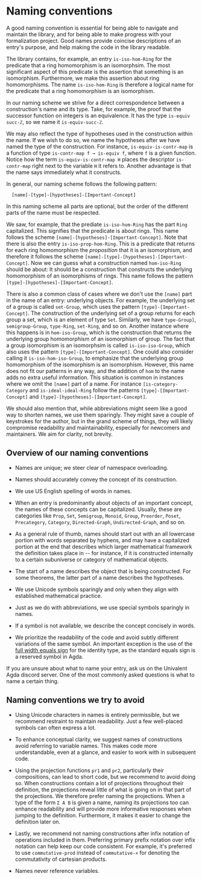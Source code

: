 # Naming conventions

A good naming convention is essential for being able to navigate and maintain
the library, and for being able to make progress with your formalization
project. Good names provide coincise descriptions of an entry's purpose, and
help making the code in the library readable.

The library contains, for example, an entry `is-iso-hom-Ring` for the predicate
that a ring homomorphism is an isomorphsim. The most significant aspect of this
predicate is the assertion that something is an isomorphism. Furthermore, we
make this assertion about ring homomorphisms. The name `is-iso-hom-Ring` is
therefore a logical name for the predicate that a ring homomorphism is an
isomorphism.

In our naming scheme we strive for a direct correspondence between a
construction's name and its type. Take, for example, the proof that the
successor function on integers is an equivalence. It has the type
`is-equiv succ-ℤ`, so we name it `is-equiv-succ-ℤ`.

We may also reflect the type of hypotheses used in the construction within the
name. If we wish to do so, we name the hypotheses after we have named the type
of the construction. For instance, `is-equiv-is-contr-map` is a function of type
`is-contr-map f → is-equiv f`, where `f` is a given function. Notice how the
term `is-equiv-is-contr-map H` places the descriptor `is-contr-map` right next
to the variable `H` it refers to. Another advantage is that the name says
immediately what it constructs.

In general, our naming scheme follows the following pattern:

```text
  [name]-[type]-[hypotheses]-[Important-Concept]
```

In this naming scheme all parts are optional, but the order of the different
parts of the name must be respected.

We saw, for example, that the prediate `is-iso-hom-Ring` has the part `Ring`
capitalized. This signifies that the predicate is about rings. This name follows
the scheme `[name]-[hypotheses]-[Important-Concept]`. Note that there is also
the entry `is-iso-prop-hom-Ring`. This is a predicate that returns for each ring
homomorphism the _proposition_ that it is an isomorphism, and therefore it
follows the scheme `[name]-[type]-[hypotheses]-[Important-Concept]`. Now we can
guess what a construction named `hom-iso-Ring` should be about: It should be a
construction that constructs the underlying homomorphism of an isomorphisms of
rings. This name follows the pattern `[type]-[hypotheses]-[Important-Concept]`.

There is also a common class of cases where we don't use the `[name]` part in
the name of an entry: underlying objects. For example, the underlying set of a
group is called `set-Group`, which uses the pattern
`[type]-[Important-Concept]`. The construction of the underlying set of a group
returns for each group a set, which is an element of type `Set`. Similarly, we
have `type-Group]`, `semigroup-Group`, `type-Ring`, `set-Ring`, and so on.
Another instance where this happens is in `hom-iso-Group`, which is the
construction that returns the underlying group homomorphism of an isomorphism of
group. The fact that a group isomorphism is an isomorphsim is called
`is-iso-iso-Group`, which also uses the pattern `[type]-[Important-Concept]`.
One could also consider calling it `is-iso-hom-iso-Group`, to emphasize that the
underlying group homomorphism of the isomorphism is an isomorphism. However,
this name does not fit our patterns in any way, and the addition of `hom` to the
name adds no extra useful information. This situation is common in instances
where we omit the `[name]` part of a name. For instance `[is-category-Category`
and `is-ideal-ideal-Ring` follow the patterns `[type]-[Important-Concept]` and
`[type]-[hypotheses]-[Important-Concept]`.

We should also mention that, while abbreviations might seem like a good way to
shorten names, we use them sparingly. They might save a couple of keystrokes for
the author, but in the grand scheme of things, they will likely compromise
readability and maintainability, especially for newcomers and maintainers. We
aim for clarity, not brevity.

## Overview of our naming conventions

- Names are unique; we steer clear of namespace overloading.

- Names should accurately convey the concept of its construction.

- We use US English spelling of words in names.

- When an entry is predominantly about objects of an important concept, the
  names of these concepts can be capitalized. Usually, these are categories like
  `Prop`, `Set`, `Semigroup`, `Monoid`, `Group`, `Preorder`, `Poset`,
  `Precategory`, `Category`, `Directed-Graph`, `Undirected-Graph`, and so on.

- As a general rule of thumb, names should start out with an all lowercase
  portion with words separated by hyphens, and may have a capitalized portion at
  the end that describes which larger mathematical framework the definition
  takes place in -- for instance, if it is constructed internally to a certain
  subuniverse or category of mathematical objects.

- The start of a name describes the object that is being constructed. For some
  theorems, the latter part of a name describes the hypotheses.

- We use Unicode symbols sparingly and only when they align with established
  mathematical practice.

- Just as we do with abbreviations, we use special symbols sparingly in names.

- If a symbol is not available, we describe the concept concisely in words.

- We prioritize the readability of the code and avoid subtly different
  variations of the same symbol. An important exception is the use of the
  [full width equals sign](https://codepoints.net/U+ff1d) for the identity type,
  as the standard equals sign is a reserved symbol in Agda.

If you are unsure about what to name your entry, ask us on the Univalent Agda
discord server. One of the most commonly asked questions is what to name a
certain thing.

## Naming conventions we try to avoid

- Using Unicode characters in names is entirely permissible, but we recommend
  restraint to maintain readability. Just a few well-placed symbols can often
  express a lot.

- To enhance conceptual clarity, we suggest names of constructions avoid
  referring to variable names. This makes code more understandable, even at a
  glance, and easier to work with in subsequent code.

- Using the projection functions `pr1` and `pr2`, particularly their
  compositions, can lead to short code, but we recommend to avoid doing so. When
  constructions contain a lot of projections throughout their definition, the
  projections reveal little of what is going on in that part of the projections.
  We therefore prefer naming the projections. When a type of the form `Σ A B` is
  given a name, naming its projections too can enhance readability and will
  provide more informative responses when jumping to the definition.
  Furthermore, it makes it easier to change the definition later on.

- Lastly, we recommend not naming constructions after infix notation of
  operations included in them. Preferring primary prefix notation over infix
  notation can help keep our code consistent. For example, it's preferred to use
  `commutative-prod` instead of `commutative-×` for denoting the commutativity
  of cartesian products.

- Names never reference variables.
